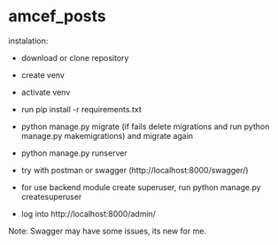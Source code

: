# amcef_posts
instalation:
  - download or clone repository
  - create venv
  - activate venv
  - run pip install -r requirements.txt 
  - python manage.py migrate (if fails delete migrations and run python manage.py makemigrations) and migrate again
  - python manage.py runserver

  - try with postman or swagger (http://localhost:8000/swagger/)
  - for use backend module create superuser, run python manage.py createsuperuser
  - log into http://localhost:8000/admin/
  
  Note: Swagger may have some issues, its new for me.
